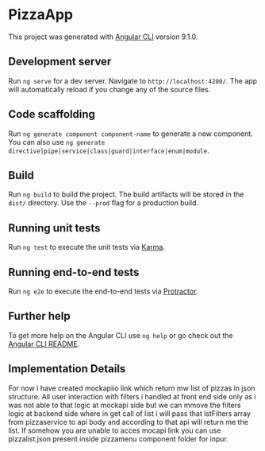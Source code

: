 # PizzaApp

This project was generated with [Angular CLI](https://github.com/angular/angular-cli) version 9.1.0.

## Development server

Run `ng serve` for a dev server. Navigate to `http://localhost:4200/`. The app will automatically reload if you change any of the source files.

## Code scaffolding

Run `ng generate component component-name` to generate a new component. You can also use `ng generate directive|pipe|service|class|guard|interface|enum|module`.

## Build

Run `ng build` to build the project. The build artifacts will be stored in the `dist/` directory. Use the `--prod` flag for a production build.

## Running unit tests

Run `ng test` to execute the unit tests via [Karma](https://karma-runner.github.io).

## Running end-to-end tests

Run `ng e2e` to execute the end-to-end tests via [Protractor](http://www.protractortest.org/).

## Further help

To get more help on the Angular CLI use `ng help` or go check out the [Angular CLI README](https://github.com/angular/angular-cli/blob/master/README.md).



## Implementation Details
For now i have created mockapiio link which return mw list of pizzas in json structure. All user interaction with filters i handled at front end side only as i was not able to that logic at mockapi side but we can mmove the filters logic at backend side where in get call of list i will pass that lstFilters array from pizzaservice to api body and according to that api will return me the list.
If somehow you are unable to acces mocapi link you can use pizzalist.json present inside pizzamenu component folder for inpur.
